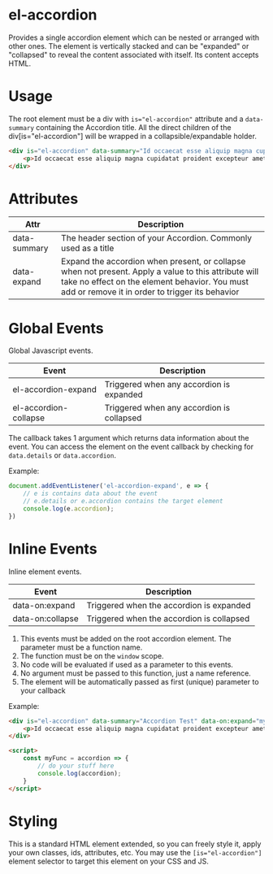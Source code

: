 # el-accordion

Provides a single accordion element which can be nested or arranged with other ones. The element is vertically stacked and can be "expanded" or "collapsed" to reveal the content associated with itself. Its content accepts HTML.

# Usage

The root element must be a div with `is="el-accordion"` attribute and a `data-summary` containing the Accordion title.
All the direct children of the div[is="el-accordion"] will be wrapped in a collapsible/expandable holder.

```html
<div is="el-accordion" data-summary="Id occaecat esse aliquip magna cupidatat proident excepteur amet duis qui consectetur in ut sit sed magna">
	<p>Id occaecat esse aliquip magna cupidatat proident excepteur amet duis qui consectetur in ut sit sed magna incididunt ullamco et duis aliquip officia dolore consectetur est elit.</p>
</div>
```

# Attributes

| Attr | Description |
| --- | --- |
| data-summary | The header section of your Accordion. Commonly used as a title |
| data-expand | Expand the accordion when present, or collapse when not present. Apply a value to this attribute will take no effect on the element behavior. You must add or remove it in order to trigger its behavior |

# Global Events

Global Javascript events.

| Event | Description |
| --- | --- |
| el-accordion-expand | Triggered when any accordion is expanded |
| el-accordion-collapse | Triggered when any accordion is collapsed |

The callback takes 1 argument which returns data information about the event.
You can access the element on the event callback by checking for `data.details` or `data.accordion`.

Example:

```javascript
document.addEventListener('el-accordion-expand', e => {
	// e is contains data about the event
	// e.details or e.accordion contains the target element
	console.log(e.accordion);
})
```

# Inline Events

Inline element events.

| Event | Description |
| --- | --- |
| data-on:expand | Triggered when the accordion is expanded |
| data-on:collapse | Triggered when the accordion is collapsed |

1. This events must be added on the root accordion element. The parameter must be a function name.
2. The function must be on the `window` scope.
3. No code will be evaluated if used as a parameter to this events.
4. No argument must be passed to this function, just a name reference.
5. The element will be automatically passed as first (unique) parameter to your callback

Example:

```html
<div is="el-accordion" data-summary="Accordion Test" data-on:expand="myFunc">
	<p>Id occaecat esse aliquip magna cupidatat proident excepteur amet duis qui consectetur in ut sit sed magna incididunt ullamco et duis aliquip officia dolore consectetur est elit.</p>
</div>

<script>
	const myFunc = accordion => {
		// do your stuff here
		console.log(accordion);
	}
</script>
```

# Styling

This is a standard HTML element extended, so you can freely style it, apply your own classes, ids, attributes, etc.
You may use the `[is="el-accordion"]` element selector to target this element on your CSS and JS.